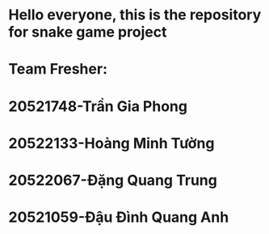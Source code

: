 # Hello everyone, this is the repository for snake game project
# Team Fresher:
# 20521748-Trần Gia Phong
# 20522133-Hoàng Minh Tường
# 20522067-Đặng Quang Trung
# 20521059-Đậu Đình Quang Anh
